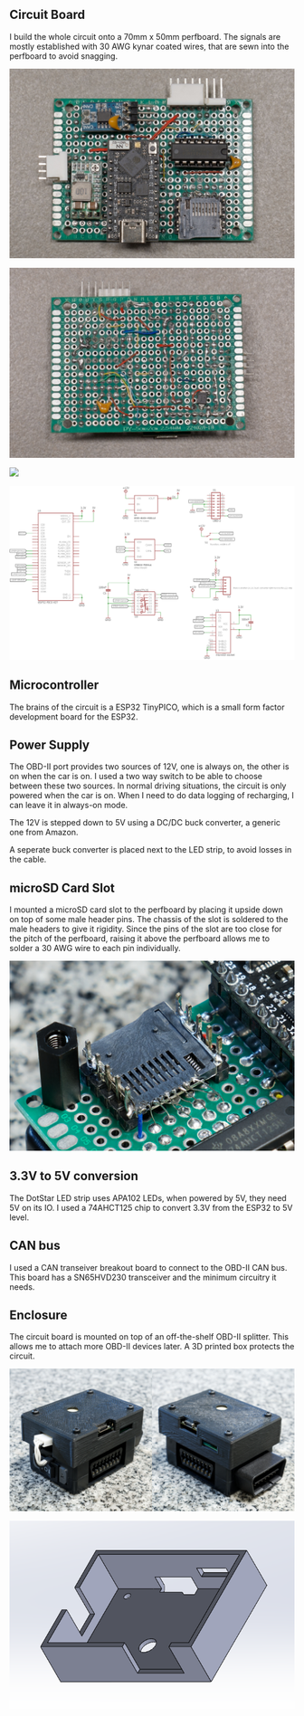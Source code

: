 Circuit Board
-------------

I build the whole circuit onto a 70mm x 50mm perfboard. The signals are mostly established with 30 AWG kynar coated wires, that are sewn into the perfboard to avoid snagging.

![](circuitboard-top.jpg)

![](circuitboard-bottom.jpg)

![](hud-circuit-angledview.jpg)

![](../electrical/schematic.png)

Microcontroller
---------------

The brains of the circuit is a ESP32 TinyPICO, which is a small form factor development board for the ESP32.

Power Supply
------------

The OBD-II port provides two sources of 12V, one is always on, the other is on when the car is on. I used a two way switch to be able to choose between these two sources. In normal driving situations, the circuit is only powered when the car is on. When I need to do data logging of recharging, I can leave it in always-on mode.

The 12V is stepped down to 5V using a DC/DC buck converter, a generic one from Amazon.

A seperate buck converter is placed next to the LED strip, to avoid losses in the cable.

microSD Card Slot
-----------------

I mounted a microSD card slot to the perfboard by placing it upside down on top of some male header pins. The chassis of the slot is soldered to the male headers to give it rigidity. Since the pins of the slot are too close for the pitch of the perfboard, raising it above the perfboard allows me to solder a 30 AWG wire to each pin individually.

![](micro-sd-card-slot.jpg)

3.3V to 5V conversion
---------------------

The DotStar LED strip uses APA102 LEDs, when powered by 5V, they need 5V on its IO. I used a 74AHCT125 chip to convert 3.3V from the ESP32 to 5V level.

CAN bus
-------

I used a CAN transeiver breakout board to connect to the OBD-II CAN bus. This board has a SN65HVD230 transceiver and the minimum circuitry it needs.

Enclosure
---------

The circuit board is mounted on top of an off-the-shelf OBD-II splitter. This allows me to attach more OBD-II devices later. A 3D printed box protects the circuit.

![](hud-box-angledview.jpg)

![](hud-box-3dcad.png)
